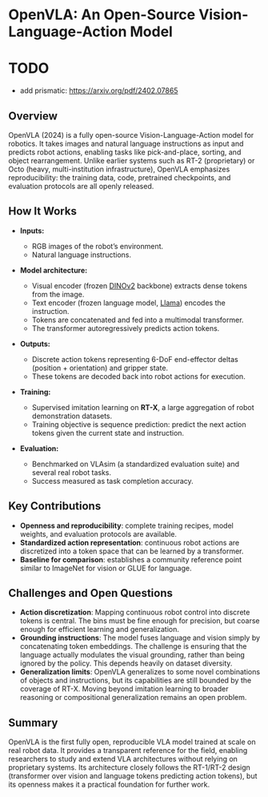 # OpenVLA: An Open-Source Vision-Language-Action Model
# TODO
- add prismatic: https://arxiv.org/pdf/2402.07865

## Overview
OpenVLA (2024) is a fully open-source Vision-Language-Action model for robotics. It takes images and natural language instructions as input and predicts robot actions, enabling tasks like pick-and-place, sorting, and object rearrangement. Unlike earlier systems such as RT-2 (proprietary) or Octo (heavy, multi-institution infrastructure), OpenVLA emphasizes reproducibility: the training data, code, pretrained checkpoints, and evaluation protocols are all openly released.

## How It Works
- **Inputs:**  
  - RGB images of the robot’s environment.  
  - Natural language instructions.  

- **Model architecture:**  
  - Visual encoder (frozen [DINOv2](DINO#DINOv2) backbone) extracts dense tokens from the image.  
  - Text encoder (frozen language model, [Llama](Requests#Llama)) encodes the instruction.  
  - Tokens are concatenated and fed into a multimodal transformer.  
  - The transformer autoregressively predicts action tokens.  

- **Outputs:**  
  - Discrete action tokens representing 6-DoF end-effector deltas (position + orientation) and gripper state.  
  - These tokens are decoded back into robot actions for execution.  

- **Training:**  
  - Supervised imitation learning on **RT-X**, a large aggregation of robot demonstration datasets.  
  - Training objective is sequence prediction: predict the next action tokens given the current state and instruction.  

- **Evaluation:**  
  - Benchmarked on VLAsim (a standardized evaluation suite) and several real robot tasks.  
  - Success measured as task completion accuracy.  

## Key Contributions
- **Openness and reproducibility**: complete training recipes, model weights, and evaluation protocols are available.  
- **Standardized action representation**: continuous robot actions are discretized into a token space that can be learned by a transformer.  
- **Baseline for comparison**: establishes a community reference point similar to ImageNet for vision or GLUE for language.  

## Challenges and Open Questions
- **Action discretization**: Mapping continuous robot control into discrete tokens is central. The bins must be fine enough for precision, but coarse enough for efficient learning and generalization.  
- **Grounding instructions**: The model fuses language and vision simply by concatenating token embeddings. The challenge is ensuring that the language actually modulates the visual grounding, rather than being ignored by the policy. This depends heavily on dataset diversity.  
- **Generalization limits**: OpenVLA generalizes to some novel combinations of objects and instructions, but its capabilities are still bounded by the coverage of RT-X. Moving beyond imitation learning to broader reasoning or compositional generalization remains an open problem.  

## Summary
OpenVLA is the first fully open, reproducible VLA model trained at scale on real robot data. It provides a transparent reference for the field, enabling researchers to study and extend VLA architectures without relying on proprietary systems. Its architecture closely follows the RT-1/RT-2 design (transformer over vision and language tokens predicting action tokens), but its openness makes it a practical foundation for further work.
